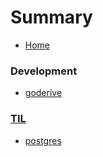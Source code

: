 # Summary

* [Home](README.md)

### Development

* [goderive](goderive.md)

### [TIL](til/README.md)

* [postgres](til/postgres.md)